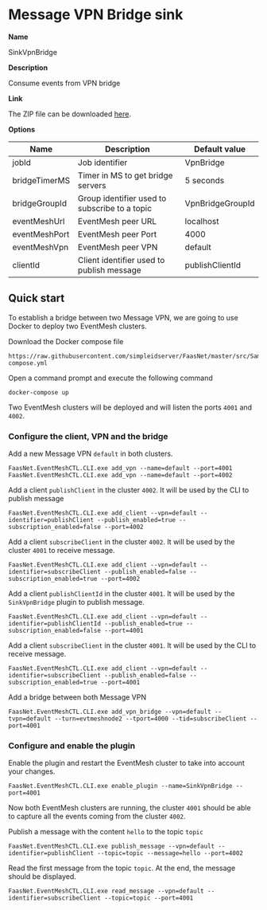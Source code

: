 # Message VPN Bridge sink

**Name**

SinkVpnBridge

**Description**

Consume events from VPN bridge

**Link**

The ZIP file can be downloaded [here](https://github.com/simpleidserver/FaasNet/releases/latest/download/EventMeshSinksKafka.zip).

**Options**

| Name                  | Description                           	    | Default value     |
| --------------------- | --------------------------------------------- | ----------------- |
| jobId      			| Job identifier              				 	| VpnBridge    	 	|
| bridgeTimerMS 		| Timer in MS to get bridge servers      		| 5 seconds	     	|
| bridgeGroupId 		| Group identifier used to subscribe to a topic | VpnBridgeGroupId  |
| eventMeshUrl      	| EventMesh peer URL                       	    | localhost     	|
| eventMeshPort     	| EventMesh peer Port                      	    | 4000         	    |
| eventMeshVpn      	| EventMesh peer VPN                       	    | default       	|
| clientId      		| Client identifier used to publish message  	| publishClientId   |

## Quick start

To establish a bridge between two Message VPN, we are going to use Docker to deploy two EventMesh clusters.

Download the Docker compose file

```
https://raw.githubusercontent.com/simpleidserver/FaasNet/master/src/Samples/FaasNet.EventMesh.TwoCluster/docker-compose.yml
```

Open a command prompt and execute the following command 

```
docker-compose up
```

Two EventMesh clusters will be deployed and will listen the ports `4001` and `4002`.

### Configure the client, VPN and the bridge

Add a new Message VPN `default` in both clusters.

```
FaasNet.EventMeshCTL.CLI.exe add_vpn --name=default --port=4001
FaasNet.EventMeshCTL.CLI.exe add_vpn --name=default --port=4002
```

Add a client `publishClient` in the cluster `4002`. It will be used by the CLI to publish message

```
FaasNet.EventMeshCTL.CLI.exe add_client --vpn=default --identifier=publishClient --publish_enabled=true --subscription_enabled=false --port=4002
```

Add a client `subscribeClient` in the cluster `4002`. It will be used by the cluster `4001` to receive message.

```
FaasNet.EventMeshCTL.CLI.exe add_client --vpn=default --identifier=subscribeClient --publish_enabled=false --subscription_enabled=true --port=4002
```

Add a client `publishClientId` in the cluster `4001`. It will be used by the `SinkVpnBridge` plugin to publish message.

```
FaasNet.EventMeshCTL.CLI.exe add_client --vpn=default --identifier=publishClientId --publish_enabled=true --subscription_enabled=false --port=4001
```

Add a client `subscribeClient` in the cluster `4001`. It will be used by the CLI to receive message.

```
FaasNet.EventMeshCTL.CLI.exe add_client --vpn=default --identifier=subscribeClient --publish_enabled=false --subscription_enabled=true --port=4001
```

Add a bridge between both Message VPN

```
FaasNet.EventMeshCTL.CLI.exe add_vpn_bridge --vpn=default --tvpn=default --turn=evtmeshnode2 --tport=4000 --tid=subscribeClient --port=4001
```

### Configure and enable the plugin

Enable the plugin and restart the EventMesh cluster to take into account your changes.

```
FaasNet.EventMeshCTL.CLI.exe enable_plugin --name=SinkVpnBridge --port=4001
```

Now both EventMesh clusters are running, the cluster `4001` should be able to capture all the events coming from the cluster `4002`.

Publish a message with the content `hello` to the topic `topic`

```
FaasNet.EventMeshCTL.CLI.exe publish_message --vpn=default --identifier=publishClient --topic=topic --message=hello --port=4002
```

Read the first message from the topic `topic`. At the end, the message should be displayed.

```
FaasNet.EventMeshCTL.CLI.exe read_message --vpn=default --identifier=subscribeClient --topic=topic --port=4001
```